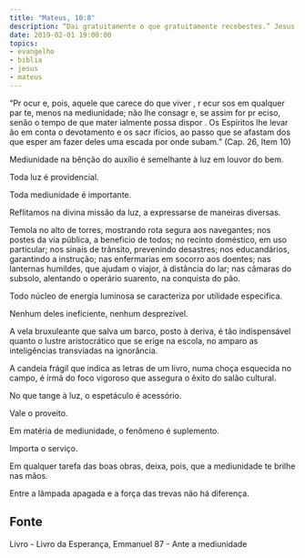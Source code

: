 ```yaml
---
title: "Mateus, 10:8"
description: “Dai gratuitamente o que gratuitamente recebestes.” Jesus
date: 2019-02-01 19:00:00
topics: 
- evangelho
- biblia
- jesus
- mateus
---
```


“Pr ocur e, pois, aquele que carece do que viver ,
r ecur sos em qualquer par te, menos na mediunidade; não lhe
consagr e, se assim for pr eciso, senão o tempo de que
mater ialmente possa dispor . Os Espíritos lhe levar ão em conta
o devotamento e os sacr ifícios, ao passo que se afastam dos que
esper am fazer deles uma escada por onde subam.”
(Cap. 26, Item 10)

Mediunidade na bênção do auxílio é semelhante à luz em louvor do bem.

Toda luz é providencial.

Toda mediunidade é importante.

Reflitamos na divina missão da luz, a expressar­se de maneiras diversas.

Temo­la no alto de torres, mostrando rota segura aos navegantes; nos postes
da via pública, a beneficio de todos; no recinto doméstico, em uso particular; nos
sinais de trânsito, prevenindo desastres; nos educandários, garantindo a instrução;
nas enfermarias em socorro aos doentes; nas lanternas humildes, que ajudam o
viajor, à distância do lar; nas câmaras do subsolo, alentando o operário suarento, na
conquista do pão.

Todo núcleo de energia luminosa se caracteriza por utilidade especifica.

Nenhum deles ineficiente, nenhum desprezível.

A vela bruxuleante que salva um barco, posto à deriva, é tão indispensável
quanto o lustre aristocrático que se erige na escola, no amparo as inteligências
transviadas na ignorância.

A candeia frágil que indica as letras de um livro, numa choça esquecida no
campo, é irmã do foco vigoroso que assegura o êxito do salão cultural.

No que tange à luz, o espetáculo é acessório.

Vale o proveito.

Em matéria de mediunidade, o fenômeno é suplemento.

Importa o serviço.

Em qualquer tarefa das boas obras, deixa, pois, que a mediunidade te brilhe
nas mãos.

Entre a lâmpada apagada e a força das trevas não há diferença.



## Fonte
Livro - Livro da Esperança, Emmanuel
87 - Ante a mediunidade

